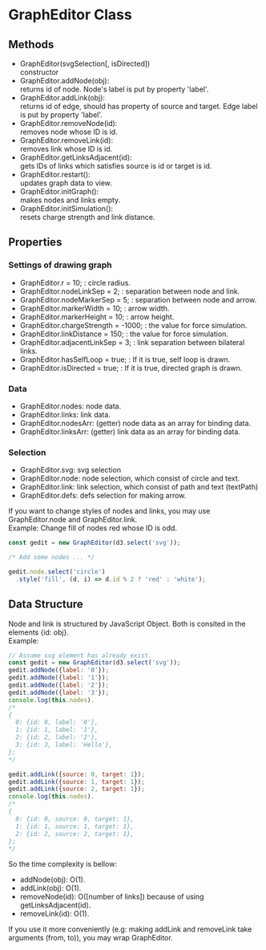 # GraphEditor Class

## Methods

- GraphEditor(svgSelection[, isDirected])  
  constructor
- GraphEditor.addNode(obj):  
  returns id of node. Node's label is put by property 'label'.
- GraphEditor.addLink(obj):  
  returns id of edge, should has property of source and target. Edge label is put by property 'label'.
- GraphEditor.removeNode(id):  
  removes node whose ID is id.
- GraphEditor.removeLink(id):  
  removes link whose ID is id.
- GraphEditor.getLinksAdjacent(id):  
  gets IDs of links which satisfies source is id or target is id.
- GraphEditor.restart():  
  updates graph data to view.
- GraphEditor.initGraph():  
  makes nodes and links empty.
- GraphEditor.initSimulation():  
  resets charge strength and link distance.

## Properties

### Settings of drawing graph

- GraphEditor.r = 10; : circle radius.
- GraphEditor.nodeLinkSep = 2; : separation between node and link.
- GraphEditor.nodeMarkerSep = 5; : separation between node and arrow.
- GraphEditor.markerWidth = 10; : arrow width.
- GraphEditor.markerHeight = 10; : arrow height.
- GraphEditor.chargeStrength = -1000; : the value for force simulation.
- GraphEditor.linkDistance = 150; : the value for force simulation.
- GraphEditor.adjacentLinkSep = 3; : link separation between bilateral links.
- GraphEditor.hasSelfLoop = true; : If it is true, self loop is drawn.
- GraphEditor.isDirected = true; : If it is true, directed graph is drawn.

### Data
- GraphEditor.nodes: node data.
- GraphEditor.links: link data.
- GraphEditor.nodesArr: (getter) node data as an array for binding data.
- GraphEditor.linksArr: (getter) link data as an array for binding data.

### Selection
- GraphEditor.svg: svg selection
- GraphEditor.node: node selection, which consist of circle and text.
- GraphEditor.link: link selection, which consist of path and text (textPath)
- GraphEditor.defs: defs selection for making arrow.

If you want to change styles of nodes and links, you may use GraphEditor.node and GraphEditor.link.  
Example: Change fill of nodes red whose ID is odd.
```js
const gedit = new GraphEditor(d3.select('svg'));

/* Add some nodes ... */

gedit.node.select('circle')
  .style('fill', (d, i) => d.id % 2 ? 'red' : 'white');
```

## Data Structure

Node and link is structured by JavaScript Object.
Both is consited in the elements {id: obj}.  
Example:
```js
// Assume svg element has already exist.
const gedit = new GraphEditor(d3.select('svg'));
gedit.addNode({label: '0'});
gedit.addNode({label: '1'});
gedit.addNode({label: '2'});
gedit.addNode({label: '3'});
console.log(this.nodes).
/*
{
  0: {id: 0, label: '0'},
  1: {id: 1, label: '1'},
  2: {id: 2, label: '2'},
  3: {id: 3, label: 'Hello'},
};
*/

gedit.addLink({source: 0, target: 1});
gedit.addLink({source: 1, target: 1});
gedit.addLink({source: 2, target: 1});
console.log(this.nodes).
/*
{
  0: {id: 0, source: 0, target: 1},
  1: {id: 1, source: 1, target: 1},
  2: {id: 2, source: 2, target: 1},
};
*/
```

So the time complexity is bellow:

- addNode(obj): O(1).
- addLink(obj): O(1).
- removeNode(id): O([number of links]) because of using getLinksAdjacent(id).
- removeLink(id): O(1).

If you use it more conveniently (e.g: making addLink and removeLink take arguments (from, to)), you may wrap GraphEditor.
